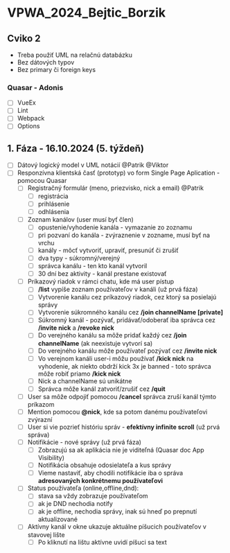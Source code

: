# VPWA_2024_Bejtic_Borzik
## Cviko 2
- Treba použiť UML na relačnú databázku
- Bez dátových typov
- Bez primary či foreign keys
### Quasar - Adonis 
- [ ] VueEx
- [ ] Lint
- [ ] Webpack
- [ ] Options

## 1. Fáza - 16.10.2024 (5. týždeň)
- [ ] Dátový logický model v UML notácií @Patrik @Viktor
- [ ] Responzívna klientská časť (prototyp) vo form Single Page Aplication - pomocou Quasar 
    - [ ] Registračný formulár (meno, priezvisko, nick a email) @Patrik
      - [ ] registrácia
      - [ ] prihlásenie
      - [ ] odhlásenia
    - [ ] Zoznam kanálov (user musí byť člen)
      - [ ] opustenie/vyhodenie kanála - vymazanie zo zoznamu
      - [ ] pri pozvaní do kanála - zvýraznenie v zozname, musí byť na vrchu
      - [ ] kanály - môcť vytvoriť, upraviť, presunúť či zrušiť
      - [ ] dva typy - súkromný/verejný
      - [ ] správca kanálu - ten kto kanál vytvoril
      - [ ] 30 dní bez aktivity - kanál prestane existovať
    - [ ] Príkazový riadok v rámci chatu, kde má user pístup
      - [ ] **/list** vypíše zoznam používateľov v kanáli (už prvá fáza)
      - [ ] Vytvorenie kanálu cez príkazový riadok, cez ktorý sa posielajú správy
      - [ ] Vytvorenie súkromného kanálu cez **/join channelName [private]**
      - [ ] Súkromný kanál - pozývať, pridávať/odoberať iba správca cez **/invite nick** a **/revoke nick**
      - [ ] Do verejného kanálu sa môže pridať každý cez **/join channelName** (ak neexistuje vytvorí sa)
      - [ ] Do verejného kanálu môže používateľ pozývať cez **/invite nick**
      - [ ] Vo verejnom kanáli user-i môžu používať **/kick nick** na vyhodenie, ak niekto obdrží kick 3x je banned - toto správca môže robiť priamo **/kick nick**
      - [ ] Nick a channelName sú unikátne
      - [ ] Správca môže kanál zatvoriť/zrušiť cez **/quit**
    - [ ] User sa môže odpojiť pomocou **/cancel** správca zruší kanál týmto príkazom
    - [ ] Mention pomocou **@nick**, kde sa potom danému používateľovi zvýrazní
    - [ ] User si vie pozrieť históriu správ - **efektívny infinite scroll** (už prvá správa)
    - [ ] Notifikácie - nové správy (už prvá fáza)
      - [ ] Zobrazujú sa ak aplikácia nie je viditeľná (Quasar doc App Visibility)
      - [ ] Notifikácia obsahuje odosielateľa a kus správy
      - [ ] Vieme nastaviť, aby chodili notifikácie iba o správa **adresovaných konkrétnemu používateľovi**
    - [ ] Status používateľa (online,offline,dnd):
      - [ ] stava sa vždy zobrazuje používateľom
      - [ ] ak je DND nechodia notify
      - [ ] ak je offline, nechodia správy, inak sú hneď po prepnutí aktualizované
    - [ ] Aktívny kanál v okne ukazuje aktuálne píšucich používateľov v stavovej lište
      - [ ] Po kliknutí na lištu aktívne uvidí píšuci sa text 